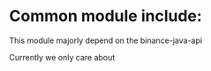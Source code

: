 # Common module include:


This module majorly depend on the binance-java-api 



Currently we only care about 



